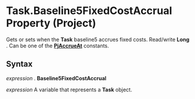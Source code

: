 
# Task.Baseline5FixedCostAccrual Property (Project)

Gets or sets when the  **Task** baseline5 accrues fixed costs. Read/write **Long** . Can be one of the **[PjAccrueAt](a86ac41f-9b7c-dd20-6d41-131b1c96af6b.md)** constants.


## Syntax

 _expression_ . **Baseline5FixedCostAccrual**

 _expression_ A variable that represents a **Task** object.

